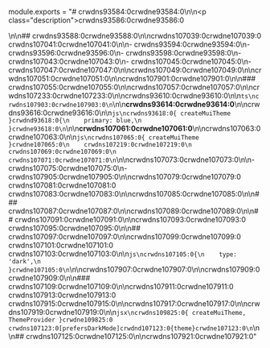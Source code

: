 module.exports = "# crwdns93584:0crwdne93584:0\n\n<p class=\"description\">crwdns93586:0crwdne93586:0</p>\n\n## crwdns93588:0crwdne93588:0\n\ncrwdns107039:0crwdne107039:0 crwdns107041:0crwdne107041:0\n\n- crwdns93594:0crwdne93594:0\n- crwdns93596:0crwdne93596:0\n- crwdns93598:0crwdne93598:0\n- crwdns107043:0crwdne107043:0\n- crwdns107045:0crwdne107045:0\n- crwdns107047:0crwdne107047:0\n\ncrwdns107049:0crwdne107049:0\n\ncrwdns107051:0crwdne107051:0\n\ncrwdns107901:0crwdne107901:0\n\n### crwdns107055:0crwdne107055:0\n\ncrwdns107057:0crwdne107057:0\n\ncrwdns107233:0crwdne107233:0\n\ncrwdns93610:0crwdne93610:0\n\n```ts\ncrwdns107903:0crwdne107903:0\n```\n\n**crwdns93614:0crwdne93614:0**\n\ncrwdns93616:0crwdne93616:0\n\n```js\ncrwdns93618:0{ createMuiTheme }crwdnd93618:0{\n    primary: blue,\n  }crwdne93618:0\n```\n\n**crwdns107061:0crwdne107061:0**\n\ncrwdns107063:0crwdne107063:0\n\n```js\ncrwdns107065:0{ createMuiTheme }crwdne107065:0\n    crwdns107219:0crwdne107219:0\n    crwdns107069:0crwdne107069:0\n    crwdns107071:0crwdne107071:0\n```\n\ncrwdns107073:0crwdne107073:0\n\n- crwdns107075:0crwdne107075:0\n- crwdns107905:0crwdne107905:0\n\ncrwdns107079:0crwdne107079:0 crwdns107081:0crwdne107081:0 crwdns107083:0crwdne107083:0\n\ncrwdns107085:0crwdne107085:0\n\n### crwdns107087:0crwdne107087:0\n\ncrwdns107089:0crwdne107089:0\n\n## crwdns107091:0crwdne107091:0\n\ncrwdns107093:0crwdne107093:0 crwdns107095:0crwdne107095:0\n\n## crwdns107097:0crwdne107097:0\n\ncrwdns107099:0crwdne107099:0 crwdns107101:0crwdne107101:0 crwdns107103:0crwdne107103:0\n\n```js\ncrwdns107105:0{\n    type: 'dark',\n  }crwdne107105:0\n```\n\ncrwdns107907:0crwdne107907:0\n\ncrwdns107909:0crwdne107909:0\n\n### crwdns107109:0crwdne107109:0\n\ncrwdns107911:0crwdne107911:0 crwdns107913:0crwdne107913:0 crwdns107915:0crwdne107915:0\n\ncrwdns107917:0crwdne107917:0\n\ncrwdns107919:0crwdne107919:0\n\n```jsx\ncrwdns109825:0{ createMuiTheme, ThemeProvider }crwdne109825:0 crwdns107123:0[prefersDarkMode]crwdnd107123:0{theme}crwdne107123:0\n```\n\n## crwdns107125:0crwdne107125:0\n\ncrwdns107921:0crwdne107921:0"